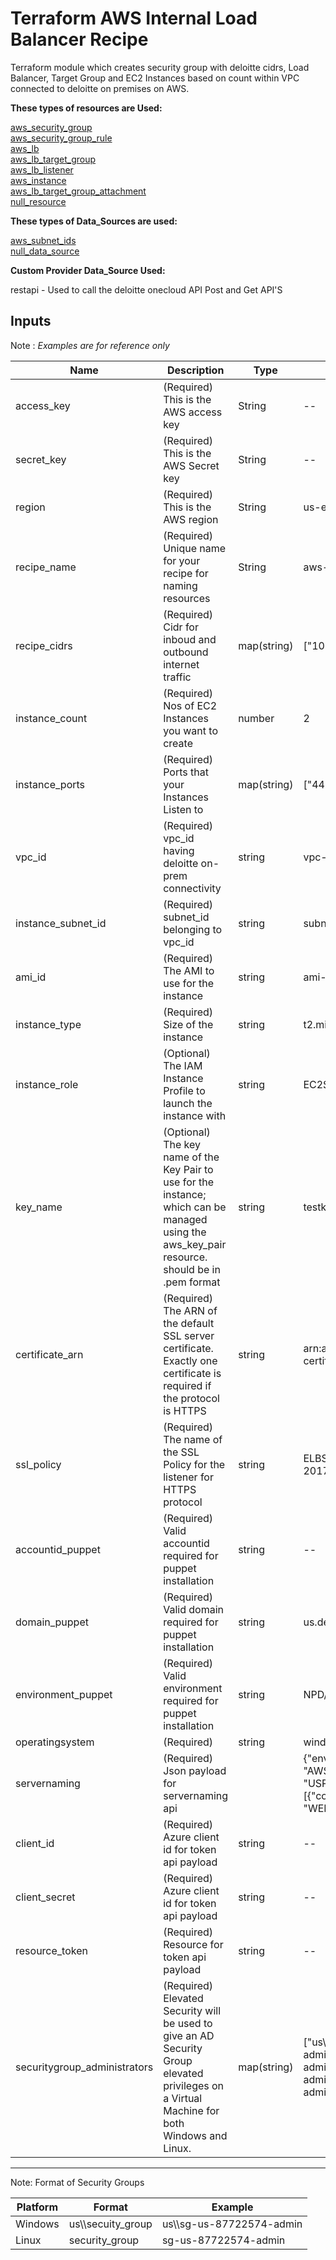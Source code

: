 # **Terraform AWS Internal Load Balancer Recipe**

Terraform module which creates security group with deloitte cidrs, Load Balancer, Target Group and EC2 Instances based on count within VPC connected to deloitte on premises on AWS.

**These types of resources are Used:**

[aws_security_group](https://www.terraform.io/docs/providers/aws/r/security_group.html) \
[aws_security_group_rule](https://www.terraform.io/docs/providers/aws/r/security_group_rule.html) \
[aws_lb](https://www.terraform.io/docs/providers/aws/r/lb.html) \
[aws_lb_target_group](https://www.terraform.io/docs/providers/aws/r/lb_target_group.html) \
[aws_lb_listener](https://www.terraform.io/docs/providers/aws/r/lb_listener.html) \
[aws_instance](https://www.terraform.io/docs/providers/aws/r/instance.html) \
[aws_lb_target_group_attachment](https://www.terraform.io/docs/providers/aws/r/lb_target_group_attachment.html) \
[null_resource](https://www.terraform.io/docs/providers/null/resource.html)

**These types of Data_Sources are used:**

[aws_subnet_ids](https://www.terraform.io/docs/providers/aws/d/subnet_ids.html) \
[null_data_source](https://www.terraform.io/docs/providers/null/data_source.html)

**Custom Provider Data_Source Used:**

restapi - Used to call the deloitte onecloud API Post and Get API'S

## **Inputs** 

Note : *Examples are for reference only*

Name | Description | Type | Examples |
---------|----------|---------|-------
 access_key | (Required) This is the AWS access key | String | --
 secret_key | (Required) This is the AWS Secret key | String | --
 region | (Required) This is the AWS region | String | us-east-1
 recipe_name | (Required) Unique name for your recipe for naming resources| String | aws-alb-webfront
 recipe_cidrs | (Required) Cidr for inboud and outbound internet traffic |  map(string)| ["10.0.0.0/8"]
 instance_count | (Required) Nos of EC2 Instances you want to create| number | 2
 instance_ports | (Required) Ports that your Instances Listen to | map(string) | ["443","3389"]/["443","22"]
 vpc_id | (Required)  vpc_id having deloitte on-prem connectivity | string | vpc-38gs47ed
 instance_subnet_id | (Required) subnet_id belonging to vpc_id  | string | subnet-0e6cgugd8sdgc19
 ami_id | (Required) The AMI to use for the instance | string | ami-01652280c5135f94b
 instance_type | (Required) Size of the instance | string | t2.micro/t2.nano/t2.medium/
 instance_role | (Optional) The IAM Instance Profile to launch the instance with  | string | EC2SSMAgentProfile
 key_name | (Optional) The key name of the Key Pair to use for the instance; which can be managed using the aws_key_pair resource. should be in .pem format | string | testkey
 certificate_arn | (Required) The ARN of the default SSL server certificate. Exactly one certificate is required if the protocol is HTTPS | string | arn:aws:iam::835354328:server-certificate/my-SSL-Certificate
 ssl_policy | (Required) The name of the SSL Policy for the listener for HTTPS protocol| string | ELBSecurityPolicy-TLS-1-2-2017-01
 accountid_puppet | (Required) Valid accountid required for puppet installation | string | --
 domain_puppet | (Required) Valid domain required for puppet installation| string | us.deloitte.com
 environment_puppet | (Required) Valid environment required for puppet installation| string | NPD/SBX
 operatingsystem | (Required) | string | windows/linux
 servernaming | (Required) Json payload for servernaming api |  | {"environment": "AWSPPRD","system": "USPPRD","vmAllocationRequest": [{"componentKey": "WEB","numberServers":"2"}]}
 client_id | (Required) Azure client id for token api payload | string | --
 client_secret | (Required) Azure client id for token api payload | string | --
 resource_token | (Required) Resource for token api payload | string | --
 securitygroup_administrators | (Required) Elevated Security will be used to give an AD Security Group elevated privileges on a Virtual Machine for both Windows and Linux. | map(string) | ["us\\\sg-us-87722574-admin","us\\\sg-us-9063368-admin"] / ["sg-us-87722574-admin","sg-us-9063368-admin"]
   
---------------------------------------------------------------

Note: Format of Security Groups
  
Platform | Format | Example
---------|----------|----------
 Windows | us\\\secuity_group | us\\\sg-us-87722574-admin
 Linux | security_group | sg-us-87722574-admin
 
 
